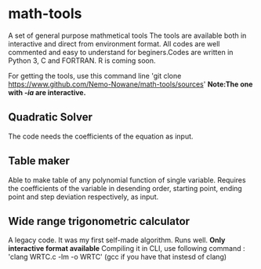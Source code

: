 # math-tools
A set of general purpose mathmetical tools
The tools are available both in interactive and direct from environment format. All codes are well commented and easy to understand for beginers.Codes are written in Python 3, C and FORTRAN.
R is coming soon.

For getting the tools, use this command line
'git clone https://www.github.com/Nemo-Nowane/math-tools/sources'
**Note:The one with *-ia* are interactive.**


## Quadratic Solver 
The code needs the coefficients of the equation as input.

## Table maker
Able to make table of any polynomial function of single variable. 
Requires the coefficients of the variable in desending order, starting point, ending point and step deviation respectively, as input.
## Wide range trigonometric calculator
A legacy code. It was my first self-made algorithm. Runs well. **Only interactive format available**
Compiling it in CLI, use following command :
'clang  WRTC.c -lm -o WRTC'
(gcc if you have that instesd of clang)
